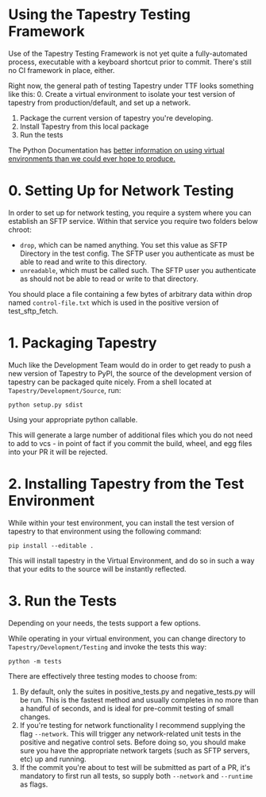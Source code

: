 # Using the Tapestry Testing Framework

Use of the Tapestry Testing Framework is not yet quite a fully-automated process, executable with a keyboard shortcut prior to commit. There's still no CI framework in place, either.

Right now, the general path of testing Tapestry under TTF looks something like this:
0. Create a virtual environment to isolate your test version of tapestry from production/default, and set up a network.
1. Package the current version of tapestry you're developing.
2. Install Tapestry from this local package
3. Run the tests

The Python Documentation has [better information on using virtual environments than we could ever hope to produce.](https://docs.python.org/3/tutorial/venv.html)

# 0. Setting Up for Network Testing
In order to set up for network testing, you require a system where you can establish an SFTP service. Within that service you require two folders below chroot:

- `drop`, which can be named anything. You set this value as SFTP Directory in the test config. The SFTP user you authenticate as must be able to read and write to this directory.
- `unreadable`, which must be called such. The SFTP user you authenticate as should not be able to read or write to that directory.

You should place a file containing a few bytes of arbitrary data within drop named `control-file.txt` which is used in the positive version of test_sftp_fetch.

# 1. Packaging Tapestry
Much like the Development Team would do in order to get ready to push a new version of Tapestry to PyPI, the source of the development version of tapestry can be packaged quite nicely. From a shell located at `Tapestry/Development/Source`, run:

```commandline
python setup.py sdist
```

Using your appropriate python callable.

This will generate a large number of additional files which you do not need to add to vcs - in point of fact if you commit the build, wheel, and egg files into your PR it will be rejected.

# 2. Installing Tapestry from the Test Environment
While within your test environment, you can install the test version of tapestry to that environment using the following command:

```commandline
pip install --editable .
```

This will install tapestry in the Virtual Environment, and do so in such a way that your edits to the source will be instantly reflected.

# 3. Run the Tests
Depending on your needs, the tests support a few options.

While operating in your virtual environment, you can change directory to `Tapestry/Development/Testing` and invoke the tests this way:

```commandline
python -m tests
```

There are effectively three testing modes to choose from:
1. By default, only the suites in positive_tests.py and negative_tests.py will be run. This is the fastest method and usually completes in no more than a handful of seconds, and is ideal for pre-commit testing of small changes.
2. If you're testing for network functionality I recommend supplying the flag `--network`. This will trigger any network-related unit tests in the positive and negative control sets. Before doing so, you should make sure you have the appropriate network targets (such as SFTP servers, etc) up and running.
3. If the commit you're about to test will be submitted as part of a PR, it's mandatory to first run all tests, so supply both `--network` and `--runtime` as flags.